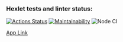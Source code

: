 ### Hexlet tests and linter status:
[![Actions Status](https://github.com/OGGera/frontend-project-12/workflows/hexlet-check/badge.svg)](https://github.com/OGGera/frontend-project-12/actions)
[![Maintainability](https://api.codeclimate.com/v1/badges/120f22a138186a194545/maintainability)](https://codeclimate.com/github/OGGera/frontend-project-12/maintainability)
![Node CI](https://github.com//OGGera/frontend-project-12/actions/workflows/nodeci.yml/badge.svg)

[App Link](https://frontend-project-12-production-0a01.up.railway.app)
